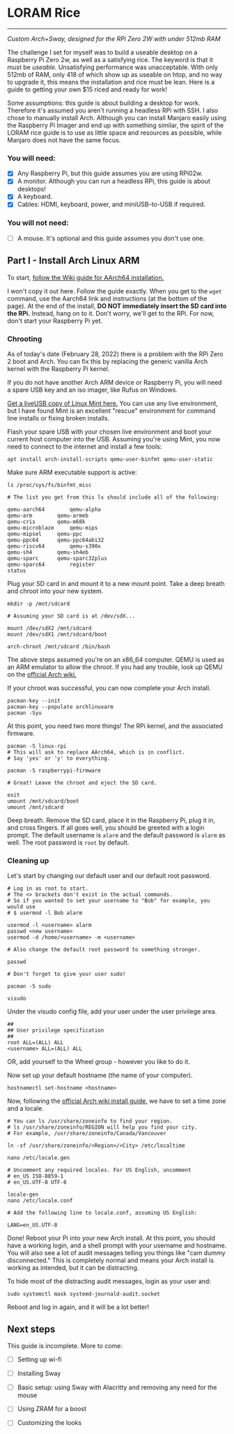 # LORAM Rice
---
*Custom Arch+Sway, designed for the RPi Zero 2W with under 512mb RAM*

The challenge I set for myself was to build a useable desktop on a 
Raspberry Pi Zero 2w, as well as a satisfying rice. The keyword is 
that it must be *useable.* Unsatisfying performance was unacceptable. 
With only 512mb of RAM, only 418 of which show up as useable on htop, 
and no way to upgrade it, this means the installation and rice must be
lean. Here is a guide to getting your own $15 riced and ready for work!

Some assumptions: this guide is about building a desktop for work. Therefore
it's assumed you aren't running a headless RPi with SSH. I also chose to 
manually install Arch. Although you can install Manjaro easily using the 
Raspberry Pi Imager and end up with something similar, the spirit of the 
LORAM rice guide is to use as little space and resources as possible, while 
Manjaro does not have the same focus.

### You will need:

- [x] Any Raspberry Pi, but this guide assumes you are using RPi02w.
- [x] A monitor. Although you can run a headless RPi, this guide is about desktops!
- [x] A keyboard.
- [x] Cables: HDMI, keyboard, power, and miniUSB-to-USB if required.

### You will not need:

- [ ] A mouse. It's optional and this guide assumes you don't use one.

## Part I - Install Arch Linux ARM

To start, [follow the Wiki guide for AArch64 installation.](https://archlinuxarm.org/platforms/armv8/broadcom/raspberry-pi-zero-2)

I won't copy it out here. Follow the guide exactly. When you get to the `wget` 
command, use the Aarch64 link and instructions (at the bottom of the page). At 
the end of the install, **DO NOT immediately insert the SD card into the RPi.** 
Instead, hang on to it. Don't worry, we'll get to the RPi. For now, don't start 
your Raspberry Pi yet.

### Chrooting

As of today's date (February 28, 2022) there is a problem with the RPi Zero 2 
boot and Arch. You can fix this by replacing the generic vanilla Arch kernel 
with the Raspberry Pi kernel.

If you do not have another Arch ARM device or Raspberry Pi, you will need a 
spare USB key and an iso imager, like Rufus on Windows.

[Get a liveUSB copy of Linux Mint here.](https://linuxmint.com) You can use any 
live environment, but I have found Mint is an excellent "rescue" environment 
for command line installs or fixing broken installs.

Flash your spare USB with your chosen live environment and boot your current 
host computer into the USB. Assuming you're using Mint, you now need to connect 
to the internet and install a few tools:

```
apt install arch-install-scripts qemu-user-binfmt qemu-user-static
```

Make sure ARM executable support is active:

```
ls /proc/sys/fs/binfmt_misc

# The list you get from this ls should include all of the following:

qemu-aarch64		qemu-alpha
qemu-arm		qemu-armeb
qemu-cris		qemu-m68k
qemu-microblaze		qemu-mips
qemu-mipsel		qemu-ppc
qemu-ppc64		qemu-ppc64abi32
qemu-riscv64		qemu-s390x
qemu-sh4		qemu-sh4eb
qemu-sparc		qemu-sparc32plus
qemu-sparc64		register
status
```

Plug your SD card in and mount it to a new mount point. Take a deep breath and 
chroot into your new system.

```
mkdir -p /mnt/sdcard

# Assuming your SD card is at /dev/sdX...

mount /dev/sdX2 /mnt/sdcard
mount /dev/sdX1 /mnt/sdcard/boot

arch-chroot /mnt/sdcard /bin/bash
```

The above steps assumed you're on an x86_64 computer. QEMU is used as an ARM 
emulator to allow the chroot. If you had any trouble, look up QEMU on the 
[official Arch wiki.](https://wiki.archlinux.org/title/QEMU)

If your chroot was successful, you can now complete your Arch install.

```
pacman-key --init
pacman-key --populate archlinuxarm
pacman -Syu
```

At this point, you need two more things! The RPi kernel, and the associated 
firmware.

```
pacman -S linux-rpi
# This will ask to replace AArch64, which is in conflict.
# Say 'yes' or 'y' to everything.

pacman -S raspberrypi-firmware

# Great! Leave the chroot and eject the SD card.

exit
umount /mnt/sdcard/boot
umount /mnt/sdcard
```

Deep breath. Remove the SD card, place it in the Raspberry Pi, plug it in, and 
cross fingers. If all goes well, you should be greeted with a login prompt. The 
default username is `alarm` and the default password is `alarm` as well. The 
root password is `root` by default.

### Cleaning up

Let's start by changing our default user and our default root password.

```
# Log in as root to start.
# The <> brackets don't exist in the actual commands.
# So if you wanted to set your username to "Bob" for example, you would use
# $ usermod -l Bob alarm

usermod -l <username> alarm
passwd <new username>
usermod -d /home/<username> -m <username>

# Also change the default root password to something stronger.

passwd

# Don't forget to give your user sudo!

pacman -S sudo

visudo
```

Under the visudo config file, add your user under the user privilege area.

```
##
## User privilege specification
##
root ALL=(ALL) ALL
<username> ALL=(ALL) ALL
```

OR, add yourself to the Wheel group - however you like to do it.

Now set up your default hostname (the name of your computer).

```
hostnamectl set-hostname <hostname>
```

Now, following the [official Arch wiki install guide,](https://wiki.archlinux.org/title/installation_guide) we have to set a time zone and a locale.

```
# You can ls /usr/share/zoneinfo to find your region.
# ls /usr/share/zoneinfo/REGION will help you find your city.
# For example, /usr/share/zoneinfo/Canada/Vancouver

ln -sf /usr/share/zoneinfo/<Region>/<City> /etc/localtime

nano /etc/locale.gen

# Uncomment any required locales. For US English, uncomment
# en_US ISO-8859-1
# en_US.UTF-8 UTF-8

locale-gen
nano /etc/locale.conf

# Add the following line to locale.conf, assuming US English:

LANG=en_US.UTF-8
```

Done! Reboot your Pi into your new Arch install. At this point, you should have 
a working login, and a shell prompt with your username and hostname. You will 
also see a lot of audit messages telling you things like "cam dummy 
disconnected." This is completely normal and means your Arch install is working 
as intended, but it can be distracting.

To hide most of the distracting audit messages, login as your user and:

```
sudo systemctl mask systemd-journald-audit.socket
```

Reboot and log in again, and it will be a lot better!

## Next steps

This guide is incomplete. More to come:

- [ ] Setting up wi-fi
- [ ] Installing Sway
- [ ] Basic setup: using Sway with Alacritty and removing any need for the mouse
- [ ] Using ZRAM for a boost
- [ ] Customizing the looks


